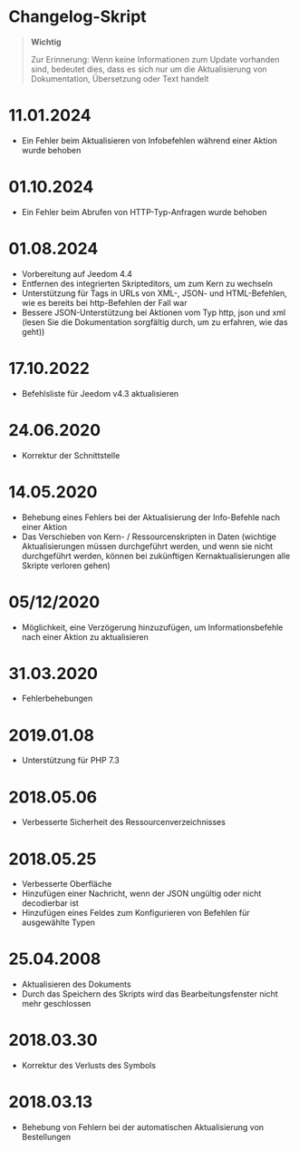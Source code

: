 # Changelog-Skript

>**Wichtig**
>
>Zur Erinnerung: Wenn keine Informationen zum Update vorhanden sind, bedeutet dies, dass es sich nur um die Aktualisierung von Dokumentation, Übersetzung oder Text handelt

# 11.01.2024

- Ein Fehler beim Aktualisieren von Infobefehlen während einer Aktion wurde behoben

# 01.10.2024

- Ein Fehler beim Abrufen von HTTP-Typ-Anfragen wurde behoben

# 01.08.2024

- Vorbereitung auf Jeedom 4.4
- Entfernen des integrierten Skripteditors, um zum Kern zu wechseln
- Unterstützung für Tags in URLs von XML-, JSON- und HTML-Befehlen, wie es bereits bei http-Befehlen der Fall war
- Bessere JSON-Unterstützung bei Aktionen vom Typ http, json und xml (lesen Sie die Dokumentation sorgfältig durch, um zu erfahren, wie das geht))

# 17.10.2022

- Befehlsliste für Jeedom v4.3 aktualisieren

# 24.06.2020

- Korrektur der Schnittstelle

# 14.05.2020

- Behebung eines Fehlers bei der Aktualisierung der Info-Befehle nach einer Aktion
- Das Verschieben von Kern- / Ressourcenskripten in Daten (wichtige Aktualisierungen müssen durchgeführt werden, und wenn sie nicht durchgeführt werden, können bei zukünftigen Kernaktualisierungen alle Skripte verloren gehen)

# 05/12/2020

- Möglichkeit, eine Verzögerung hinzuzufügen, um Informationsbefehle nach einer Aktion zu aktualisieren

# 31.03.2020

- Fehlerbehebungen

# 2019.01.08

- Unterstützung für PHP 7.3

# 2018.05.06

- Verbesserte Sicherheit des Ressourcenverzeichnisses

# 2018.05.25

- Verbesserte Oberfläche
- Hinzufügen einer Nachricht, wenn der JSON ungültig oder nicht decodierbar ist
- Hinzufügen eines Feldes zum Konfigurieren von Befehlen für ausgewählte Typen

# 25.04.2008

- Aktualisieren des Dokuments
- Durch das Speichern des Skripts wird das Bearbeitungsfenster nicht mehr geschlossen

# 2018.03.30

- Korrektur des Verlusts des Symbols

# 2018.03.13

- Behebung von Fehlern bei der automatischen Aktualisierung von Bestellungen
